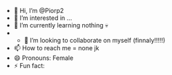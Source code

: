 - 👋 Hi, I’m @Piorp2
- 👀 I’m interested in ...
- 🌱 I’m currently learning nothing 💀
- - 💞️ I’m looking to collaborate on myself (finnaly!!!!!)
- 📫 How to reach me = none jk
- 😄 Pronouns: Female 
- ⚡ Fun fact: 

<!---
M̶̲̻̃ẏ̷̙̬ ̶̙͋̈́̉r̶̀̚͜e̸͍͓̞͛̌p̵̨̧̙̿ọ̶̢̒͘s̵̢͓̖͌i̷͖̖͒̀t̴̲̰̔̎͆o̶͈͊r̷̝̐͋ÿ̶̻̽̿ ̵̙̯̓͐̋i̶͕͕͗̈́̈s̴̨̪̦̐ ̸̝̒r̷̘̅͠ẹ̷̡̀̇ͅá̶̩̓͆l̷͈̮̈͘l̸͈͊ÿ̶̺́̅ ̵͓̈͑s̴̝͂ͅp̴̯̈́e̶̯͘͘̕c̷̖͂͐i̷͇̒͑̊à̴̬̄̚l̴͕̻̞̽̏́!̵̧̲̂͒!̸̤̖͎̿̈!̸͔̓ ̴͕̻̦̀͂̉
--->
